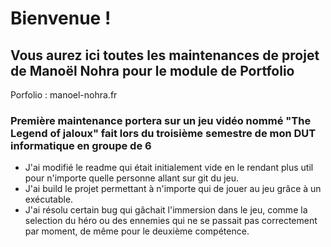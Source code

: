 # Bienvenue !

## Vous aurez ici toutes les maintenances de projet de Manoël Nohra pour le module de Portfolio

Porfolio : manoel-nohra.fr

### Première maintenance portera sur un jeu vidéo nommé "The Legend of jaloux" fait lors du troisième semestre de mon DUT informatique en groupe de 6

- J'ai modifié le readme qui était initialement vide en le rendant plus util pour n'importe quelle personne allant sur git du jeu.
- J'ai build le projet permettant à n'importe qui de jouer au jeu grâce à un exécutable.
- J'ai résolu certain bug qui gâchait l'immersion dans le jeu, comme la selection du héro ou des ennemies qui ne se passait pas correctement par moment, de même pour le deuxième compétence.
